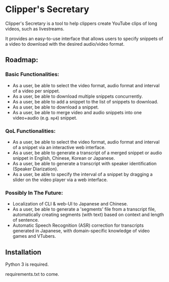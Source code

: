 # Clipper's Secretary

Clipper's Secretary is a tool to help clippers create YouTube clips of long videos, such as livestreams. 

It provides an easy-to-use interface that allows users to specify snippets of a video to download with the desired audio/video format.

## Roadmap:

### Basic Functionalities:
* As a user, be able to select the video format, audio format and interval of a video per snippet.
* As a user, be able to download multiple snippets concurrently.
* As a user, be able to add a snippet to the list of snippets to download.
* As a user, be able to download a snippet.
* As a user, be able to merge video and audio snippets into one video+audio (e.g. `mp4`) snippet.

### QoL Functionalities:
* As a user, be able to select the video format, audio format and interval of a snippet via an interactive web interface.
* As a user, be able to generate a transcript of a merged snippet or audio snippet in English, Chinese, Korean or Japanese.
* As a user, be able to generate a transcript with speaker identification (Speaker Diarization).
* As a user, be able to specify the interval of a snippet by dragging a slider on the video player via a web interface.

### Possibly In The Future:
* Localization of CLI & web-UI to Japanese and Chinese.
* As a user, be able to generate a 'segments' file from a transcript file, automatically creating segments (with text) based on context and length of sentence.
* Automatic Speech Recognition (ASR) correction for transcripts generated in Japanese, with domain-specific knowledge of video games and VTubers.


## Installation
Python 3 is required. 

requirements.txt to come.
